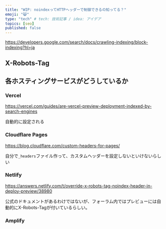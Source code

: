 ```yaml
---
title: "WIP: noindexってHTTPヘッダーで制御できるの知ってる？"
emoji: "😸"
type: "tech" # tech: 技術記事 / idea: アイデア
topics: [seo]
published: false
---
```


https://developers.google.com/search/docs/crawling-indexing/block-indexing?hl=ja

## X-Robots-Tag

## 各ホスティングサービスがどうしているか

### Vercel

https://vercel.com/guides/are-vercel-preview-deployment-indexed-by-search-engines

自動的に設定される

### Cloudflare Pages

https://blog.cloudflare.com/custom-headers-for-pages/

自分で`_headers`ファイル作って、カスタムヘッダーを設定しないといけないらしい

### Netlify

https://answers.netlify.com/t/override-x-robots-tag-noindex-header-in-deploy-preview/38980

公式のドキュメントがあるわけではないが、フォーラム内ではプレビューには自動的にX-Robots-Tagが付いているらしい。

### Amplify